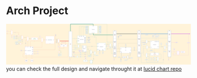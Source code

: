 # Arch Project
![project circuit](./Arch%20Project%20Final%20Drawing.svg)
you can check the full design and navigate throught it at [lucid chart repo](https://lucid.app/lucidchart/2007e01e-6cb8-41d6-99d6-4094a78387f6/edit?invitationId=inv_6b47ae1c-0a32-45e7-b679-566cbf62ff8b&page=0_0#)
